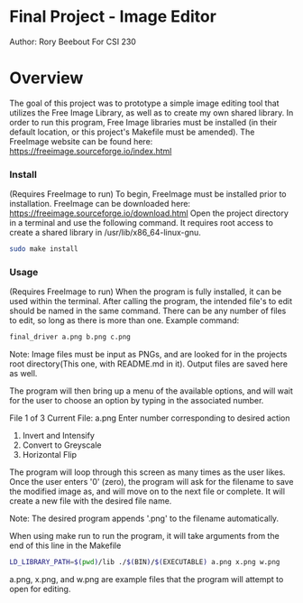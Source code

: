 # Final Project - Image Editor
Author: Rory Beebout
For CSI 230

# Overview

The goal of this project was to prototype a simple image editing tool that utilizes the Free Image Library, as well as to create my own shared library. In order to run this program, Free Image libraries must be installed (in their default location, or this project's Makefile must be amended). The FreeImage website can be found here:
https://freeimage.sourceforge.io/index.html

### Install
(Requires FreeImage to run)
To begin, FreeImage must be installed prior to installation. 
FreeImage can be downloaded here:
https://freeimage.sourceforge.io/download.html
Open the project directory in a terminal and use the following command.
It requires root access to create a shared library in /usr/lib/x86_64-linux-gnu. 
```sh
sudo make install
```
### Usage
(Requires FreeImage to run)
When the program is fully installed, it can be used within the terminal. After calling the program, the intended file's to edit should be named in the same command. There can be any number of files to edit, so long as there is more than one. Example command:
```sh
final_driver a.png b.png c.png
```
Note: Image files must be input as PNGs, and are looked for in the projects root directory(This one, with README.md in it). Output files are saved here as well.  
  
The program will then bring up a menu of the available options, and will wait for the user to choose an option by typing in the associated number. 

 File 1 of 3
Current File: a.png
Enter number corresponding to desired action
1. Invert and Intensify
2. Convert to Greyscale
3. Horizontal Flip

The program will loop through this screen as many times as the user likes. Once the user enters '0' (zero), the program will ask for the filename to save the modified image as, and will move on to the next file or complete.
It will create a new file with the desired file name.  
  
Note: The desired program appends '.png' to the filename automatically.



When using make run to run the program, it will take arguments from the end of this line in the Makefile
```sh
LD_LIBRARY_PATH=$(pwd)/lib ./$(BIN)/$(EXECUTABLE) a.png x.png w.png
```
a.png, x.png, and w.png are example files that the program will attempt to open for editing.
